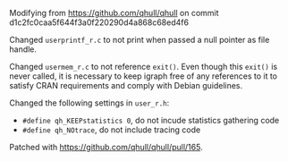 Modifying from https://github.com/qhull/qhull on commit d1c2fc0caa5f644f3a0f220290d4a868c68ed4f6

Changed `userprintf_r.c` to not print when passed a null pointer as file handle.

Changed `usermem_r.c` to not reference `exit()`. Even though this `exit()` is never called, it is necessary to keep igraph free of any references to it to satisfy CRAN requirements and comply with Debian guidelines.

Changed the following settings in `user_r.h`:

 - `#define qh_KEEPstatistics 0`, do not incude statistics gathering code
 - `#define qh_NOtrace`, do not include tracing code

Patched with https://github.com/qhull/qhull/pull/165.
